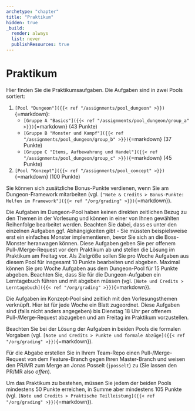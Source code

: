 ```yaml
---
archetype: "chapter"
title: "Praktikum"
hidden: true
_build:
  render: always
  list: never
  publishResources: true
---
```



# Praktikum

Hier finden Sie die Praktikumsaufgaben. Die Aufgaben sind in zwei Pools sortiert:

1.  `[Pool "Dungeon"]({{< ref "/assignments/pool_dungeon" >}})`{=markdown}:
    *   `[Gruppe A "Basics"]({{< ref "/assignments/pool_dungeon/group_a" >}})`{=markdown} (43 Punkte)
    *   `[Gruppe B "Monster und Kampf"]({{< ref "/assignments/pool_dungeon/group_b" >}})`{=markdown} (37 Punkte)
    *   `[Gruppe C "Items, Aufbewahrung und Handel"]({{< ref "/assignments/pool_dungeon/group_c" >}})`{=markdown} (45 Punkte)
2.  `[Pool "Konzept"]({{< ref "/assignments/pool_concept" >}})`{=markdown} (100 Punkte)

Sie können sich zusätzliche Bonus-Punkte verdienen, wenn Sie am Dungeon-Framework mitarbeiten (vgl. `["Note & Credits > Bonus-Punkte: Helfen im Framework"]({{< ref "/org/grading" >}})`{=markdown}).

Die Aufgaben im Dungeon-Pool haben keinen direkten zeitlichen Bezug zu den Themen in der Vorlesung und können
in einer von Ihnen gewählten Reihenfolge bearbeitet werden. Beachten Sie dabei, dass es unter den einzelnen
Aufgaben ggf. Abhängigkeiten gibt - Sie müssten beispielsweise erst ein einfaches Monster implementieren, bevor
Sie sich an die Boss-Monster heranwagen können. Diese Aufgaben geben Sie per offenem Pull-/Merge-Request vor
dem Praktikum ab und stellen die Lösung im Praktikum am Freitag vor. Als Zielgröße sollen Sie pro Woche Aufgaben
aus diesem Pool für insgesamt 10 Punkte bearbeiten und abgeben. Maximal können Sie pro Woche Aufgaben aus dem
Dungeon-Pool für 15 Punkte abgeben. Beachten Sie, dass Sie für die Dungeon-Aufgaben ein Lerntagebuch führen
und mit abgeben müssen (vgl. `[Note und Credits > Lerntagebuch]({{< ref "/org/grading" >}})`{=markdown}).

Die Aufgaben im Konzept-Pool sind zeitlich mit den Vorlesungsthemen verknüpft. Hier ist für jede Woche ein Blatt
zugeordnet. Diese Aufgaben sind (falls nicht anders angegeben) bis Dienstag 18 Uhr per offenem Pull-/Merge-Request
abzugeben und am Freitag im Praktikum vorzustellen.

Beachten Sie bei der Lösung der Aufgaben in beiden Pools die formalen Vorgaben (vgl.
`[Note und Credits > Punkte und formale Abzüge]({{< ref "/org/grading" >}})`{=markdown}).

Für die Abgabe erstellen Sie in Ihrem Team-Repo einen Pull-/Merge-Request von dem Feature-Branch gegen Ihren
Master-Branch und weisen den PR/MR zum Merge an Jonas Posselt (`jposselt`) zu (Sie lassen den PR/MR also _offen_).

Um das Praktikum zu bestehen, müssen Sie jedem der beiden Pools mindestens 50 Punkte erreichen, in Summe aber
mindestens 105 Punkte (vgl. `[Note und Credits > Praktische Teilleistung]({{< ref "/org/grading" >}})`{=markdown}).
